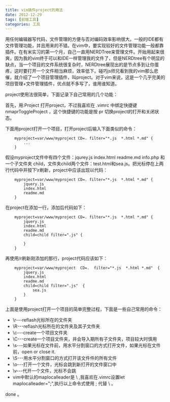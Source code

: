 ```yaml
---
title: vim插件project的用法
date: 2012-12-29
tags: [前端工具]
categories: 工具
---
```


用任何编辑器写代码，文件管理的方便与否对编码效率影响很大。一般的IDE都有文件管理功能，并且用来的不错。在vim中，要实现较好的文件管理功能一般都靠插件。在有米实习的第一个月，自己一直用NERDTree来管理文件。开始用起来很爽，因为我的vim终于可以和IDE一样管理我的文件了，但是NERDtree有个明显的缺点，当一个项目的文件系统很复杂时，NERDtree展现出的是节点多到让你蛋疼，这时要打开一个文件相当麻烦，效率低下。碰巧js师兄看到我的vim那么悲催，就介绍了一个项目管理插件，叫project。对于vim来说，这是一个几乎完美的项目管理+文件管理插件，优点就不多写了，谁用谁知道。
<!-- more -->

project使用法很简单，下面记录下自己常用的几个功能：

首先，用:Project 打开project，不过我喜欢在 .vimrc 中绑定快捷键 nmaprToggleProject ，这个快捷键的功能是按 pr 切换project的打开和关闭状态。

下面用project打开一个项目，打开project后输入下面类似的命令：

```
    myproject=var/www/myproject CD=. filter="*.js  *.html *.md" {
        ...
    }
```

假设myproject文件中有四个文件：jqurey.js index.html readme.md info.php 和一个子文件夹 child，文件夹child两个文件：test.html和sea.js。把光标停在上两行代码中并按下\r刷新，project中应该出现以代码：


```
    myproject=var/www/myproject CD=. filter="*.js  *.html *.md" {
        jquery.js
        index.html
        readme.md
    }
```

在project在添加一行，添加后代码如下：


```
    myproject=var/www/myproject CD=. filter="*.js  *.html *.md" {
        jquery.js
        index.html
        readme.md
        child=child filter=".js" {

        }
    }
```

再使用/r刷新刚添加的那行，project代码应该如下：

```
    myproject=var/www/myproject  CD=.  filter="*.js  *.html *.md"  {
        jquery.js
        index.html
        readme.md
        child=child filter=".js"  {
            sea.js
        }
    }
```

上面是使用project打开一个项目的简单完整过程，下面是一些自己常用的命令：

- \r---reflash光标所在的文件夹
- \R---reflash光标所在的文件夹及其子文件夹
- \c---create一个项目文件夹
- \C---create一个项目文件夹，并会导入期所有子文件夹，项目较大时慎用
- \s---如果光标在文件前，用水平分割窗口的方式打开文件，如果光标在文件前，open or close it.
- \S---用水平分割窗口的方式打开该文件件的所有文件
- \o---打开一个文件，光标会跳到新打开的文件窗口中
- \v---代开一个文件，光标不会跳
- vim中默认的maplocalleader是 \ ,我喜欢在.vimrc设置let maplocalleader=";",执行以上命令式使用 ; 代替 \ 。

done 。
